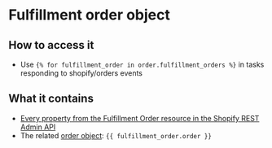 # Fulfillment order object

## How to access it

* Use `{% for fulfillment_order in order.fulfillment_orders %}` in tasks responding to shopify/orders events

## What it contains

* [Every property from the Fulfillment Order resource in the Shopify REST Admin API](https://shopify.dev/docs/api/admin-rest/2023-10/resources/fulfillmentorder#resource-object)
* The related [order object](order.md): `{{ fulfillment_order.order }}`
